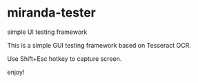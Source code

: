 # miranda-tester
simple UI testing framework


This is a simple GUI testing framework based on Tesseract OCR.

Use Shift+Esc hotkey to capture screen.

enjoy!
